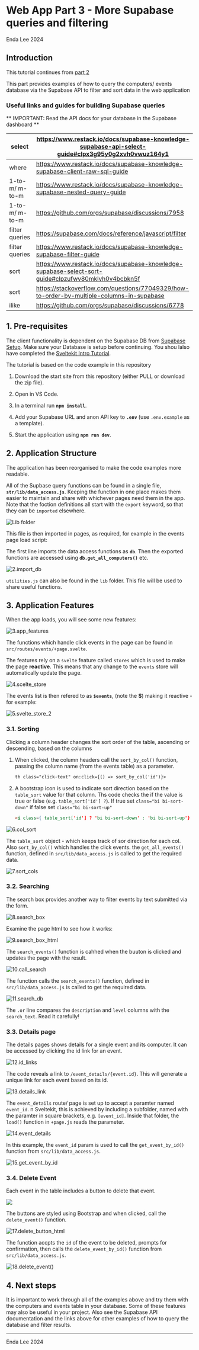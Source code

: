 # Web App Part 3 - More Supabase queries and filtering

Enda Lee 2024



## Introduction

This tutorial continues from [part 2](https://github.com/elee-tudublin/2024.Y2.3_Project_sveltekit_show_data) 

This part provides examples of how to query the computers/ events database via the Supabase API to filter and sort data in the web application



### Useful links and guides for building Supabase queries

** IMPORTANT: Read the API docs for your database in the Supabase dashboard **   

| select         | https://www.restack.io/docs/supabase-knowledge-supabase-api-select-guide#clpx3g95y0g2xvh0vwuz164y1 |
| -------------- | ------------------------------------------------------------ |
| where          | https://www.restack.io/docs/supabase-knowledge-supabase-client-raw-sql-guide |
| 1-to-m/ m-to-m | https://www.restack.io/docs/supabase-knowledge-supabase-nested-query-guide |
| 1-to-m/ m-to-m | https://github.com/orgs/supabase/discussions/7958            |
| filter queries | https://supabase.com/docs/reference/javascript/filter        |
| filter queries | https://www.restack.io/docs/supabase-knowledge-supabase-filter-guide |
| sort           | https://www.restack.io/docs/supabase-knowledge-supabase-select-sort-guide#clpzufwv80mklvh0v4bcbkn5f |
| sort           | https://stackoverflow.com/questions/77049329/how-to-order-by-multiple-columns-in-supabase |
| ilike          | https://github.com/orgs/supabase/discussions/6778            |



## 1. Pre-requisites

The client functionality is dependent on the Supabase DB from [Supabase Setup](https://github.com/elee-tudublin/2024.Y2-Project_Supabase_Setup). Make sure your Database is setup before continuing. You shou lalso have completed the [Sveltekit Intro Tutorial](https://github.com/elee-tudublin/2024.Y2.2_Project_sveltekit_intro).

The tutorial is based on the code example in this repository

1. Download the start site from this repository (either PULL or download the zip file).

2. Open in VS Code.

3. In a terminal run **`npm install`**.

4. Add your Supabase URL and anon API key to  **`.env`** (use `.env.example` as a template). 

5. Start the application using **`npm run dev`**.



## 2. Application Structure

The application has been reorganised to make the code examples more readable.

All of the Supbase query functions can be found in a single file, **`str/lib/data_access.js`**.   Keeping the  function in one place makes them easier to maintain and share with whichever pages need them in the app. Note that the foction definitions all start with the `export` keyword, so that they can be `imported` elsewhere.

![Lib folder](assets/1.lib_folder.png)



This file is then imported in pages, as required, for example in the events page load script:

The first line imports the data access functions as **`db`**. Then the exported functions are accessed using **`db.get_all_computers()`** etc.

![2.import_db](assets/2.import_db.png)



`utilities.js` can also be found in the `lib` folder. This file will be used to share useful functions.



## 3. Application Features

When the app loads, you will see some new features:

![3.app_features](assets/3.app_features.png)



The functions which handle click events in the page can be found in `src/routes/events/+page.svelte`. 

The features rely on a `svelte` feature called `stores` which is used to make the page **reactive**. This means that any change to the `events` store will automatically update the page.  

![4.scelte_store](assets/4.scelte_store.png)



The events list is then refered to as **`$events`**, (note the **$**) making it reactive - for example:

![5.svelte_store_2](assets/5.svelte_store_2.png)

### 3.1. Sorting

Clicking a column header changes the sort order of the table, ascending or descending, based on the columns

1. When clicked,  the column headers call the `sort_by_col()` function, passing the column name (from the events table) as a parameter.

   ```html
   th class="click-text" on:click={() => sort_by_col('id')}>
   ```

   

2. A bootstrap icon is used to indicate sort direction based on the `table_sort` value for that column. Ths code checks the if the value is true or false (e.g. `table_sort['id'] ?`). If true set   `class="bi bi-sort-down"`  if false set `class="bi bi-sort-up"`

   ```html
   <i class={ table_sort['id'] ? 'bi bi-sort-down' : 'bi bi-sort-up'}
   ```

![6.col_sort](assets/6.col_sort.png)



The `table_sort` object - which keeps track of sor direction for each col. Also `sort_by_col()` which handles the click events. the `get_all_events()` function, defined in `src/lib/data_access.js` is called to get the required data.

![7.sort_cols](assets/7.sort_cols.png)



### 3.2. Searching

The search box provides another way to filter events by text submitted via the form.

![8.search_box](assets/8.search_box.png)

Examine the page html to see how it works:

![9.search_box_html](assets/9.search_box_html.png)



The `search_events()` function is cahhed when the buuton is clicked and updates the page with the result.

![10.call_search](assets/10.call_search.png)



The function calls the `search_events()` function, defined in `src/lib/data_access.js` is called to get the required data.

![11.search_db](assets/11.search_db.png)

The `.or` line compares the `description` and `level` columns with the `search_text`. Read it carefully!



### 3.3. Details page

The details pages shows details for a single event and its computer. It can be accessed by clicking the id link for an event.

![12.id_links](assets/12.id_links.png)



The code reveals a link to `/event_details/{event.id}`. This will generate a unique link for each event based on its id.

![13.details_link](assets/13.details_link.png) 



The `event_details` route/ page is set up to accept a paramter named `event_id`. n Sveltekit, this is achieved by including a subfolder, named with the paramter in square brackets, e.g. `[event_id]`. Inside that folder, the `load()` function in `+page.js` reads the parameter. 

![14.event_details](assets/14.event_details.png)

In this example, the `event_id` param is used to call the `get_event_by_id()`  function from `src/lib/data_access.js`.

![15.get_event_by_id](assets/15.get_event_by_id.png)



### 3.4. Delete Event

Each event in the table includes a button to delete that event.

![](assets/16.delete_button_prompt.png) 



The buttons are styled using Bootstrap and when clicked, call the `delete_event()` function. 

![17.delete_button_html](assets/17.delete_button_html.png)



The function accpts the `id` of the event to be deleted, prompts for confirmation, then calls the `delete_event_by_id()` function from `src/lib/data_access.js`.

![18.delete_event()](assets/18.delete_event().png)



## 4. Next steps

It is important to work through all of the examples above and try them with the computers and events table in your database. Some of these features may also be useful in your project. Also see the Supabase API documentation and the links above for other examples of how to query the database and filter results.



------

Enda Lee 2024
